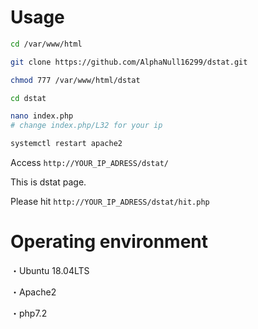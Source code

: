 # Usage

```sh
cd /var/www/html

git clone https://github.com/AlphaNull16299/dstat.git

chmod 777 /var/www/html/dstat

cd dstat

nano index.php
# change index.php/L32 for your ip 

systemctl restart apache2 
```

 Access `http://YOUR_IP_ADRESS/dstat/`
 
 This is dstat page.
 
 Please hit `http://YOUR_IP_ADRESS/dstat/hit.php`

# Operating environment

・Ubuntu 18.04LTS

・Apache2

・php7.2

